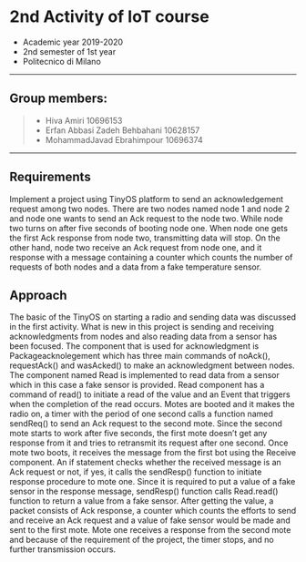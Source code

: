 
2nd Activity of IoT course
=
- Academic year 2019-2020
- 2nd semester of 1st year
- Politecnico di Milano

________________________
 Group members:
 -
> - Hiva Amiri                       10696153
> - Erfan Abbasi Zadeh Behbahani     10628157
> - MohammadJavad Ebrahimpour        10696374
________________________

Requirements
-
Implement a project using TinyOS platform to send an acknowledgement request among two nodes. There are two nodes named node 1 and node 2 and node one wants to send an Ack request to the node two. While node two turns on after five seconds of booting node one. When node one gets the first Ack response from node two, transmitting data will stop. On the other hand, node two receive an Ack request from node one, and it response with a message containing a counter which counts the number of requests of both nodes and a data from a fake temperature sensor.

Approach
-
The basic of the TinyOS on starting a radio and sending data was discussed in the first activity. What is new in this project is sending and receiving acknowledgments from nodes and also reading data from a sensor has been focused. The component that is used for acknowledgment is Packageacknolegement which has three main commands of noAck(), requestAck() and wasAcked() to make an acknowledgment between nodes. The component named Read is implemented to read data from a sensor which in this case a fake sensor is provided. Read component has a command of read() to initiate a read of the value and an Event that triggers when the completion of the read occurs.
Motes are booted and it makes the radio on, a timer with the period of one second calls a function named sendReq() to send an Ack request to the second mote. Since the second mote starts to work after five seconds, the first mote doesn’t get any response from it and tries to retransmit its request after one second. Once mote two boots, it receives the message from the first bot using the Receive component. An if statement checks whether the received message is an Ack request or not, if yes, it calls the sendResp() function to initiate response procedure to mote one. Since it is required to put a value of a fake sensor in the response message, sendResp() function calls Read.read() function to return a value from a fake sensor. After getting the value, a packet consists of Ack response, a counter which counts the efforts to send and receive an Ack request and a value of fake sensor would be made and sent to the first mote. Mote one receives a response from the second mote and because of the requirement of the project, the timer stops, and no further transmission occurs.
